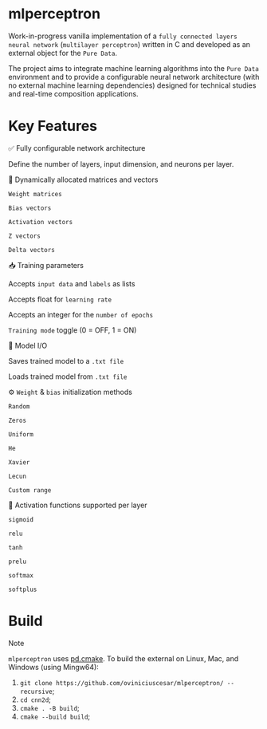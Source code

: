 # mlperceptron
Work-in-progress vanilla implementation of a `fully connected layers neural network` (`multilayer perceptron`) written in C and developed as an external object for the `Pure Data`.

The project aims to integrate machine learning algorithms into the `Pure Data` environment and to provide a configurable neural network architecture (with no external machine learning dependencies) designed for technical studies and real-time composition applications.



# Key Features
✅ Fully configurable network architecture

Define the number of layers, input dimension, and neurons per layer.


🧩 Dynamically allocated matrices and vectors

``Weight matrices``

``Bias vectors``

``Activation vectors``

``Z vectors``

``Delta vectors``



📥 Training parameters

Accepts ``input data`` and ``labels`` as lists

Accepts float for ``learning rate``

Accepts an integer for the ``number of epochs``

``Training mode`` toggle (0 = OFF, 1 = ON)

💾 Model I/O

Saves trained model to a ``.txt file``

Loads trained model from ``.txt file``

⚙️ ``Weight`` & ``bias`` initialization methods

``Random``

``Zeros``

``Uniform``

``He``

``Xavier``

``Lecun``

``Custom range``

🧠 Activation functions supported per layer

``sigmoid``

``relu``

``tanh``

``prelu``

``softmax``

``softplus``


# Build
> [!NOTE]
`mlperceptron` uses [pd.cmake](https://github.com/pure-data/pd.cmake). To build the external on Linux, Mac, and Windows (using Mingw64):

1. `git clone https://github.com/oviniciuscesar/mlperceptron/ --recursive`;
2. `cd cnn2d`;
4. `cmake . -B build`;
5. `cmake --build build`;

